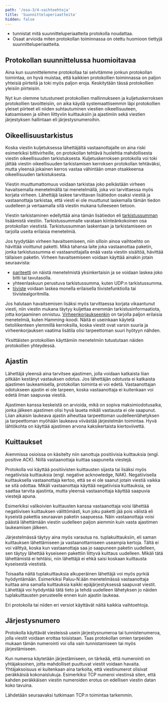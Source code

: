 ```yaml
---
path: '/osa-3/4-vaihtoehtoja'
title: 'Suunnitteluperiaatteita'
hidden: false
---
```


<text-box variant='learningObjectives' name='Oppimistavoitteet'>

- tunnistat mitä suunnitteluperiaatteita protokolla noudattaa.
- Osaat arvioida miten protokollan toiminnassa on otettu huomioon tiettyjä suunnitteluperiaatteita.

</text-box>


## Protokollan suunnittelussa huomioitavaa

Aina kun suunnittelemme protokollaa tai selvitämme jonkun protokollan toimintaa, on hyvä muistaa, että kaikkien protokollien toiminnassa on paljon yhteisiä piirteitä ja toki myös paljon eroja. Keskitytään tässä protokollien yleisiin piirteisiin.

Nyt kun olemme tutustuneet protokollien mallinnukseen ja kuljetuskerroksen protokollien tavoitteisiin, on aika käydä systemaattisemmin läpi protokollien yleiset piirteet eli niiden suhtautuminen viestien oikeellisuuteen, katoamiseen ja siihen liittyviin kuittauksiin ja ajastimiin sekä viestien järjestyksen hallintaan eli järjestysnumeroihin.

## Oikeellisuustarkistus

Koska viestin kuljetuksessa lähettäjältä vastaanottajalle on aina riski esimerkiksi bittivirheille, on protokollan tehtävä huolehtia mahdollisesta viestin oikeellisuuden tarkistuksesta. Kuljetuskerroksen protokolla voi toki jättää viestin oikeellisuuden tarkistamisen kerroksen protokollan tehtäväksi, mutta yleensä jokainen kerros vastaa vähintään oman otsakkeensa oikeellisuuden tarkistuksesta.

Viestin muuttumattomuus voidaan tarkistaa joko pelkästään virheen havaitsemalla menetelmällä tai menetelmällä, joka voi tarvittaessa myös korjata virheen. Lähettäjä laskee tarvittavan lisätiedon osaksi viestiä ja vastaanottaja tarkistaa, että viesti ei ole muuttunut laskemalla tämän tiedon uudelleen ja vertaamalla sitä viestin mukana tulleeseen tietoon.

Viestin tarkistaminen edellyttää aina tämän lisätiedon eli [tarkistussumman](https://fi.wikipedia.org/wiki/Tarkistussumma) lisäämistä viestiin. Tarkistussummalle varataan kiinteänkokoinen osa protokollan viestistä. Tarkistussumman laskentaan ja tarkistamiseen on tarjolla useita erilaisia menetelmiä.

Jos tyydytään virheen havaitsemiseen, niin silloin ainoa vaihtoehto on hävittää vioittunut paketti. Mikä tahansa laite joka vastaanottaa paketin, jonka tarkistussumma ei vastaanottajalla enää vasta viestin sisältöä, hävittää tällaisen paketin. Virheen havaitsemiseen voidaan käyttää ainakin jotain seuraavista:
* [pariteetti](https://fi.wikipedia.org/wiki/Pariteetti_(tietotekniikka)) on näistä menetelmistä yksinkertaisin ja se voidaan laskea joko bitti tai tavutasolla.
* yhteenlaskuun perustuva tarkistussumma, kuten UDP:n tarkistussumma.
* [tiiviste](https://fi.wikipedia.org/wiki/Tiiviste_(tietotekniikka)) voidaan laskea monella erilaisella tiivistefunktiolla tai tiivistealgoritmilla.

Jos halutaan havaitsemisen lisäksi myös tarvittaessa korjata vikaantunut viesti, niin viestin mukana täytyy kuljettaa enemmän tarkistusinformaatiota, jotta korjaaminen onnistuu. [Virheenkorjaukseenkin](https://fi.wikipedia.org/wiki/Virheenkorjauskoodi) on tarjolla paljon erilaisia menetelmiä, kuten Hamming-koodi. Näitä ei useinkaan käytetä tietoliikenteen ylemmillä kerroksilla, koska viestit ovat varsin suuria ja virheenkorjauksen vaatima lisätila olisi tarpeettoman suuri hyötyyn nähden.

Yksittäisten protokollien käyttämiin menetelmiin tutustutaan näiden protokollien yhteydessä.

## Ajastin

Lähettäjä yleensä aina tarvitsee ajastimen, jolla voidaan katkaista liian pitkään kestänyt vastauksen odotus. Jos lähettäjän odotusta ei katkaista ajastimen laukeamisella, protokollan toiminta ei voi edetä. Vastaanottajan odotukseen ajastin ei ole tarpeen, koska vastaanottaja ei kuitenkaan voi edetä ilman saapuvaa viestiä.

Ajastimen kanssa keskeistä on arvioida, mikä on sopiva maksimiodotusaika, jonka jälkeen ajastimen olisi hyvä laueta mikäli vastausta ei ole saapunut.  Liian aikaisin laukeava ajastin aiheuttaa tarpeettoman uudelleenlähetyksen ja tarpeettoman myöhään laukeava viivästää järjestelmän toimintaa. Hyvä lähtökohta on käyttää ajastimen arvona kaksikertaista kiertoviivettä.


## Kuittaukset


Aiemmissa osioissa on käsitelty niin sanottuja positiivisia kuittauksia (engl. positive ACK). Niillä vastaanottaja kuittaa saapuneita viestejä.

Protokolla voi käyttää positiivisten kuittausten sijasta tai lisäksi myös negatiivisia kuittauksia (engl. negative acknowledge, NAK). Negatiivisella kuittauksella vastaanottaja kertoo, että se ei ole saanut jotain viestiä vaikka se sitä odottaa. Mikäli vastaanottaja käyttää negatiivisia kuittauksia, se saattaa tarvita ajastinta, mutta yleensä vastaanottaja käyttää saapuvia viestejä apuna.

Esimerkiksi valikoivien kuittausten kanssa vastaanottaja voisi lähettää negatiivisen kuittauksen välittömästi, kun joku paketti jää pois välistä eli kyseistä pakettia seuraavan paketin saapuessa. Näin vastaanottaja voisi päästä lähettämään viestin uudelleen paljon aiemmin kuin vasta ajastimen laukeamisen jälkeen.

Järjestelmässä täytyy aina myös varautua ns. tuplakuittauksiin, eli saman kuittauksen lähettämiseen ja vastaanottamiseen useampia kertoja. Tältä ei voi välttyä, koska kun vastaanottaja saa jo saapuneen paketin uudelleen, sen täytyy lähettää kyseiseen pakettiin liittyvä kuittaus uudelleen. Mikäli tätä lähettämistä ei tehtäisi, niin lähettäjä ei ehkä saisi koskaan kuittausta kyseisestä viestistä.

Toisaalta näitä tuplakuittauksia alkuperäinen lähettäjä voi myös pyrkiä hyödyntämään. Esimerkiksi Paluu-N:ään menetelmässä vastaanottaja kuittaa aina samalla kuittauksia kaikki epäjärjestyksessä saapuvat viestit. Lähettäjä voi hyödyntää tätä tieto ja tehdä uudelleen lähetyksen jo näiden tuplakuittausten perusteelle ennen kuin ajastin laukeaa.

Eri protokolla tai niiden eri versiot käyttävät näitä kaikkia vaihtoehtoja.

##  Järjestysnumero

Protokolla käyttävät viesteissä usein järjestysnumeroa tai tunnistenumeroa, jolla viestit voidaan erottaa toisistaan. Taas protokollan omien tarpeiden mukaan tämän numerointi voi olla vain tunnistamiseen tai myös järjestämiseen.

Kun numeroa käytetään järjestämiseen, on tärkeää, että numerointi on yhtäjaksoinen, jotta mahdolliset puuttuvat viestit voidaan havaita. Yhtäjaksoisuus ei kuitenkaan aina tarkoita, että viestinumerot olisivat peräkkäisiä kokonaislukuja. Esimerkiksi TCP numeroi viestinsä siten, että kahden peräkkäisen viestin numeroiden erotus on edellisen viestin datan koko tavuina.

Lähdetään seuraavaksi tutkimaan TCP:n toimintaa tarkemmin.

